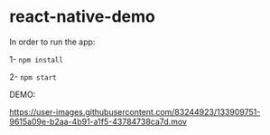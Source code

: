 # react-native-demo

In order to run the app:

1- `npm install`

2- `npm start`

DEMO:


https://user-images.githubusercontent.com/83244923/133909751-9615a09e-b2aa-4b91-a1f5-43784738ca7d.mov

